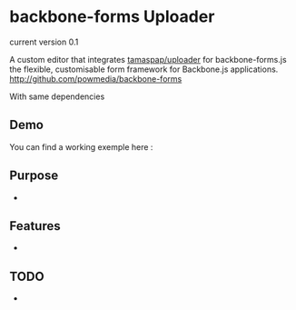 # backbone-forms Uploader 

current version 0.1

A custom editor that integrates [tamaspap/uploader](https://github.com/tamaspap/uploader) for backbone-forms.js the flexible, customisable form framework for Backbone.js applications.
http://github.com/powmedia/backbone-forms

With same dependencies

## Demo

You can find a working exemple here :



## Purpose
*

## Features

* 

## TODO

* 
